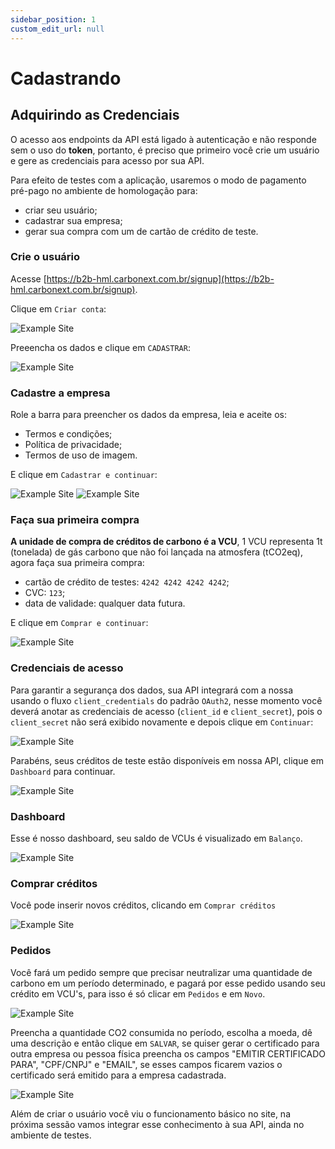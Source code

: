```yaml
---
sidebar_position: 1
custom_edit_url: null
---
```


# Cadastrando

## Adquirindo as Credenciais

O acesso aos endpoints da API está ligado à autenticação e não responde sem o uso do **token**, portanto, é preciso que primeiro você crie um usuário e gere as credenciais para acesso por sua API.

Para efeito de testes com a aplicação, usaremos o modo de pagamento pré-pago no ambiente de homologação para:
- criar seu usuário;
- cadastrar sua empresa;
- gerar sua compra com um de cartão de crédito de teste.

### Crie o usuário

Acesse [https://b2b-hml.carbonext.com.br/signup](https://b2b-hml.carbonext.com.br/signup).


Clique em `Criar conta`:

![Example Site](/img/examples/signing_up_ptBR_01.png)


Preeencha os dados e clique em `CADASTRAR`:

![Example Site](/img/examples/signing_up_ptBR_02.png)


### Cadastre a empresa

Role a barra para preencher os dados da empresa, leia e aceite os:
- Termos e condições;
- Política de privacidade;
- Termos de uso de imagem.

E clique em `Cadastrar e continuar`:

![Example Site](/img/examples/signing_up_ptBR_03.png)
![Example Site](/img/examples/signing_up_ptBR_04.png)


### Faça sua primeira compra

**A unidade de compra de créditos de carbono é a VCU**, 1 VCU representa 1t (tonelada) de gás carbono que não foi lançada na atmosfera (tCO2eq), agora faça sua primeira compra:

- cartão de crédito de testes: `4242 4242 4242 4242`;
- CVC: `123`;
- data de validade: qualquer data futura.

E clique em `Comprar e continuar`:

![Example Site](/img/examples/signing_up_ptBR_05.png)

### Credenciais de acesso

Para garantir a segurança dos dados, sua API integrará com a nossa usando o fluxo `client_credentials` do padrão `OAuth2`, nesse momento você deverá anotar as credenciais de acesso (`client_id` e `client_secret`), pois o `client_secret` não será exibido novamente e depois clique em `Continuar`:

![Example Site](/img/examples/signing_up_ptBR_06.png)

Parabéns, seus créditos de teste estão disponíveis em nossa API, clique em `Dashboard` para continuar.

![Example Site](/img/examples/signing_up_ptBR_07.png)

### Dashboard

Esse é nosso dashboard, seu saldo de VCUs é visualizado em `Balanço`.

![Example Site](/img/examples/signing_up_ptBR_08.png)

### Comprar créditos

Você pode inserir novos créditos, clicando em `Comprar créditos`

![Example Site](/img/examples/signing_up_ptBR_09.png)

### Pedidos

Você fará um pedido sempre que precisar neutralizar uma quantidade de carbono em um período determinado, e pagará por esse pedido usando seu crédito em VCU's, para isso é só clicar em `Pedidos` e em `Novo`.

![Example Site](/img/examples/signing_up_ptBR_10.png)

Preencha a quantidade CO2 consumida no período, escolha a moeda, dê uma descrição e então clique em `SALVAR`, se quiser gerar o certificado para outra empresa ou pessoa física preencha os campos "EMITIR CERTIFICADO PARA", "CPF/CNPJ" e "EMAIL", se esses campos ficarem vazios o certificado será emitido para a empresa cadastrada.

![Example Site](/img/examples/signing_up_ptBR_11.png)

Além de criar o usuário você viu o funcionamento básico no site, na próxima sessão vamos integrar esse conhecimento à sua API, ainda no ambiente de testes.

<!-- 
- Preencha todos os campos;
- Clique em **Cadastrar e continuar**;
- Preencha o cartão com o número `4242 4242 4242 4242` com qualquer **CVC** e qualquer **data de validade** futura;
- Adicione o número de **VCUs** que você deseja comprar;
- Clique em **Comprar e continuar**.

:::tip chaves geradas

Parabéns, você acabou de gerar seu `client_id` e `client_secret` que serão usados na integração, salve-os em um local seguro, pois eles serão exibidos apenas uma vez e serão usados para autorizar o acesso pela sua API (`M2M`) logo em seguida.

::: 

 -->
